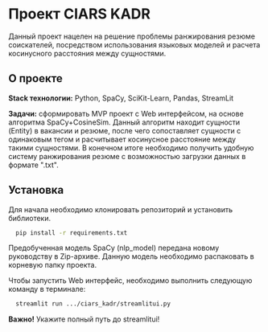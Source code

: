 
# Проект CIARS KADR

Данный проект нацелен на решение проблемы ранжирования резюме соискателей, посредством использования языковых моделей и расчета косинусного расстояния между сущностями.


## О проекте

**Stack технологии:** Python, SpaCy, SciKit-Learn, Pandas, StreamLit

**Задачи:** сформировать MVP проект с Web интерфейсом, на основе алгоритма SpaCy+CosineSim. Данный алгоритм находит сущности (Entity) в вакансии и резюме, после чего сопоставляет сущности с одинаковым тегом и расчитывает косинусное расстояние между такими сущностями. В конечном итоге необходимо получить удобную систему ранжирования резюме с возможностью загрузки данных в формате ".txt".




## Установка

Для начала необходимо клонировать репозиторий и установить библиотеки.

```bash
  pip install -r requirements.txt
```

Предобученная модель SpaCy (nlp_model) передана новому руководству в Zip-архиве. Данную модель необходимо распаковать в корневую папку проекта.

Чтобы запустить Web интерфейс, необходимо выполнить следующую команду в терминале:

```bash
  streamlit run .../ciars_kadr/streamlitui.py
```

**Важно!** Укажите полный путь до streamlitui!


